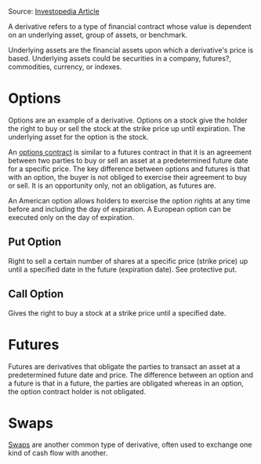 Source: [Investopedia Article](https://www.investopedia.com/terms/d/derivative.asp)

A derivative refers to a type of financial contract whose value is dependent on an underlying asset, group of assets, or benchmark.

Underlying assets are the financial assets upon which a derivative's price is based. Underlying assets could be securities in a company, futures?, commodities, currency, or indexes.

# Options
Options are an example of a derivative. Options on a stock give the holder the right to buy or sell the stock at the strike price up until expiration. The underlying asset for the option is the stock.

An [options contract](https://www.investopedia.com/terms/o/optionscontract.asp) is similar to a futures contract in that it is an agreement between two parties to buy or sell an asset at a predetermined future date for a specific price. The key difference between options and futures is that with an option, the buyer is not obliged to exercise their agreement to buy or sell. It is an opportunity only, not an obligation, as futures are.

An American option allows holders to exercise the option rights at any time before and including the day of expiration. A European option can be executed only on the day of expiration.

## Put Option
Right to sell a certain number of shares at a specific price (strike price) up until a specified date in the future (expiration date). See protective put.

## Call Option
Gives the right to buy a stock at a strike price until a specified date.

# Futures
Futures are derivatives that obligate the parties to transact an asset at a predetermined future date and price. The difference between an option and a future is that in a future, the parties are obligated whereas in an option, the option contract holder is not obligated.

# Swaps
[Swaps](https://www.investopedia.com/terms/s/swap.asp) are another common type of derivative, often used to exchange one kind of cash flow with another.